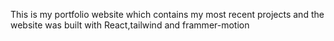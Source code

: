 This is my portfolio website which contains my most recent projects and the website was built with React,tailwind and frammer-motion
